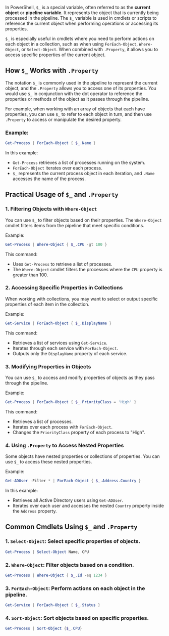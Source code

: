 In PowerShell, `$_` is a special variable, often referred to as the **current object** or **pipeline variable**. It represents the object that is currently being processed in the pipeline. The `$_` variable is used in cmdlets or scripts to reference the current object when performing operations or accessing its properties.

`$_` is especially useful in cmdlets where you need to perform actions on each object in a collection, such as when using `ForEach-Object`, `Where-Object`, or `Select-Object`. When combined with `.Property`, it allows you to access specific properties of the current object.

## How `$_` Works with `.Property`

The notation `$_` is commonly used in the pipeline to represent the current object, and the `.Property` allows you to access one of its properties. You would use `$_` in conjunction with the dot operator to reference the properties or methods of the object as it passes through the pipeline.

For example, when working with an array of objects that each have properties, you can use `$_` to refer to each object in turn, and then use `.Property` to access or manipulate the desired property.

### Example:

```powershell
Get-Process | ForEach-Object { $_.Name }
```

In this example:

- `Get-Process` retrieves a list of processes running on the system.
- `ForEach-Object` iterates over each process.
- `$_` represents the current process object in each iteration, and `.Name` accesses the name of the process.

## Practical Usage of `$_` and `.Property`

### 1. **Filtering Objects with `Where-Object`**

You can use `$_` to filter objects based on their properties. The `Where-Object` cmdlet filters items from the pipeline that meet specific conditions.

Example:

```powershell
Get-Process | Where-Object { $_.CPU -gt 100 }
```

This command:

- Uses `Get-Process` to retrieve a list of processes.
- The `Where-Object` cmdlet filters the processes where the `CPU` property is greater than 100.

### 2. **Accessing Specific Properties in Collections**

When working with collections, you may want to select or output specific properties of each item in the collection.

Example:

```powershell
Get-Service | ForEach-Object { $_.DisplayName }
```

This command:

- Retrieves a list of services using `Get-Service`.
- Iterates through each service with `ForEach-Object`.
- Outputs only the `DisplayName` property of each service.

### 3. **Modifying Properties in Objects**

You can use `$_` to access and modify properties of objects as they pass through the pipeline.

Example:

```powershell
Get-Process | ForEach-Object { $_.PriorityClass = 'High' }
```

This command:

- Retrieves a list of processes.
- Iterates over each process with `ForEach-Object`.
- Changes the `PriorityClass` property of each process to "High".

### 4. **Using `.Property` to Access Nested Properties**

Some objects have nested properties or collections of properties. You can use `$_` to access these nested properties.

Example:

```powershell
Get-ADUser -Filter * | ForEach-Object { $_.Address.Country }
```

In this example:

- Retrieves all Active Directory users using `Get-ADUser`.
- Iterates over each user and accesses the nested `Country` property inside the `Address` property.

## Common Cmdlets Using `$_` and `.Property`

### 1. **`Select-Object`**: Select specific properties of objects.

```powershell
Get-Process | Select-Object Name, CPU
```

### 2. **`Where-Object`**: Filter objects based on a condition.

```powershell
Get-Process | Where-Object { $_.Id -eq 1234 }
```

### 3. **`ForEach-Object`**: Perform actions on each object in the pipeline.

```powershell
Get-Service | ForEach-Object { $_.Status }
```

### 4. **`Sort-Object`**: Sort objects based on specific properties.

```powershell
Get-Process | Sort-Object {$_.CPU}
```
